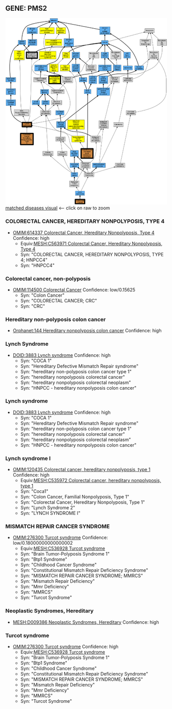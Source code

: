 
## GENE: PMS2

![image](PMS2.png)
[matched diseases visual](PMS2.png)  <-- click on raw to zoom


### COLORECTAL CANCER, HEREDITARY NONPOLYPOSIS, TYPE 4
 * [OMIM:614337 Colorectal Cancer, Hereditary Nonpolyposis, Type 4](http://beta.monarchinitiative.org/disease/OMIM:614337) Confidence: high
    * Equiv:[MESH:C563971 Colorectal Cancer, Hereditary Nonpolyposis, Type 4](http://beta.monarchinitiative.org/disease/MESH:C563971)
    * Syn: "COLORECTAL CANCER, HEREDITARY NONPOLYPOSIS, TYPE 4; HNPCC4"
    * Syn: "HNPCC4"

### Colorectal cancer, non-polyposis
 * [OMIM:114500 Colorectal Cancer](http://beta.monarchinitiative.org/disease/OMIM:114500) Confidence: low/0.15625
    * Syn: "Colon Cancer"
    * Syn: "COLORECTAL CANCER; CRC"
    * Syn: "CRC"

### Hereditary non-polyposis colon cancer
 * [Orphanet:144 Hereditary nonpolyposis colon cancer](http://beta.monarchinitiative.org/disease/Orphanet:144) Confidence: high

### Lynch Syndrome
 * [DOID:3883 Lynch syndrome](http://beta.monarchinitiative.org/disease/DOID:3883) Confidence: high
    * Syn: "COCA 1"
    * Syn: "Hereditary Defective Mismatch Repair syndrome"
    * Syn: "hereditary non-polyposis colon cancer type 1"
    * Syn: "hereditary nonpolyposis colorectal cancer"
    * Syn: "hereditary nonpolyposis colorectal neoplasm"
    * Syn: "HNPCC - hereditary nonpolyposis colon cancer"

### Lynch syndrome
 * [DOID:3883 Lynch syndrome](http://beta.monarchinitiative.org/disease/DOID:3883) Confidence: high
    * Syn: "COCA 1"
    * Syn: "Hereditary Defective Mismatch Repair syndrome"
    * Syn: "hereditary non-polyposis colon cancer type 1"
    * Syn: "hereditary nonpolyposis colorectal cancer"
    * Syn: "hereditary nonpolyposis colorectal neoplasm"
    * Syn: "HNPCC - hereditary nonpolyposis colon cancer"

### Lynch syndrome I
 * [OMIM:120435 Colorectal cancer, hereditary nonpolyposis, type 1](http://beta.monarchinitiative.org/disease/OMIM:120435) Confidence: high
    * Equiv:[MESH:C535972 Colorectal cancer, hereditary nonpolyposis, type 1](http://beta.monarchinitiative.org/disease/MESH:C535972)
    * Syn: "Coca1"
    * Syn: "Colon Cancer, Familial Nonpolyposis, Type 1"
    * Syn: "Colorectal Cancer, Hereditary Nonpolyposis, Type 1"
    * Syn: "Lynch Syndrome 2"
    * Syn: "LYNCH SYNDROME I"

### MISMATCH REPAIR CANCER SYNDROME
 * [OMIM:276300 Turcot syndrome](http://beta.monarchinitiative.org/disease/OMIM:276300) Confidence: low/0.18000000000000002
    * Equiv:[MESH:C536928 Turcot syndrome](http://beta.monarchinitiative.org/disease/MESH:C536928)
    * Syn: "Brain Tumor-Polyposis Syndrome 1"
    * Syn: "Btp1 Syndrome"
    * Syn: "Childhood Cancer Syndrome"
    * Syn: "Constitutional Mismatch Repair Deficiency Syndrome"
    * Syn: "MISMATCH REPAIR CANCER SYNDROME; MMRCS"
    * Syn: "Mismatch Repair Deficiency"
    * Syn: "Mmr Deficiency"
    * Syn: "MMRCS"
    * Syn: "Turcot Syndrome"

### Neoplastic Syndromes, Hereditary
 * [MESH:D009386 Neoplastic Syndromes, Hereditary](http://beta.monarchinitiative.org/disease/MESH:D009386) Confidence: high

### Turcot syndrome
 * [OMIM:276300 Turcot syndrome](http://beta.monarchinitiative.org/disease/OMIM:276300) Confidence: high
    * Equiv:[MESH:C536928 Turcot syndrome](http://beta.monarchinitiative.org/disease/MESH:C536928)
    * Syn: "Brain Tumor-Polyposis Syndrome 1"
    * Syn: "Btp1 Syndrome"
    * Syn: "Childhood Cancer Syndrome"
    * Syn: "Constitutional Mismatch Repair Deficiency Syndrome"
    * Syn: "MISMATCH REPAIR CANCER SYNDROME; MMRCS"
    * Syn: "Mismatch Repair Deficiency"
    * Syn: "Mmr Deficiency"
    * Syn: "MMRCS"
    * Syn: "Turcot Syndrome"

